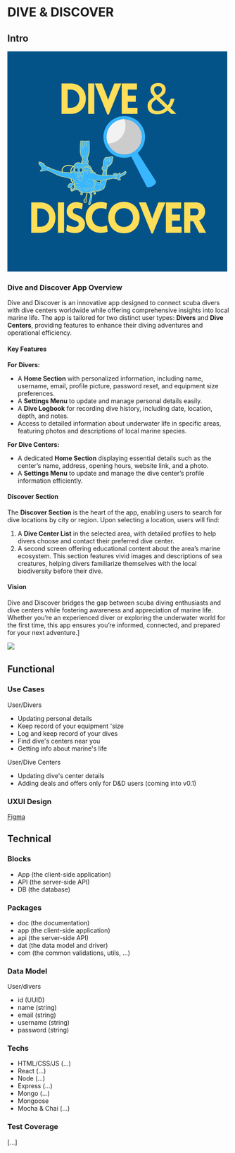 # DIVE & DISCOVER

## Intro

![alt text](<Dive & Discover.png>)

### Dive and Discover App Overview

Dive and Discover is an innovative app designed to connect scuba divers with dive centers worldwide while offering comprehensive insights into local marine life. The app is tailored for two distinct user types: **Divers** and **Dive Centers**, providing features to enhance their diving adventures and operational efficiency.

#### Key Features

**For Divers:**  
- A **Home Section** with personalized information, including name, username, email, profile picture, password reset, and equipment size preferences.  
- A **Settings Menu** to update and manage personal details easily.  
- A **Dive Logbook** for recording dive history, including date, location, depth, and notes.  
- Access to detailed information about underwater life in specific areas, featuring photos and descriptions of local marine species.

**For Dive Centers:**  
- A dedicated **Home Section** displaying essential details such as the center’s name, address, opening hours, website link, and a photo.  
- A **Settings Menu** to update and manage the dive center’s profile information efficiently.

#### Discover Section

The **Discover Section** is the heart of the app, enabling users to search for dive locations by city or region. Upon selecting a location, users will find:  
1. A **Dive Center List** in the selected area, with detailed profiles to help divers choose and contact their preferred dive center.  
2. A second screen offering educational content about the area’s marine ecosystem. This section features vivid images and descriptions of sea creatures, helping divers familiarize themselves with the local biodiversity before their dive.

#### Vision

Dive and Discover bridges the gap between scuba diving enthusiasts and dive centers while fostering awareness and appreciation of marine life. Whether you’re an experienced diver or exploring the underwater world for the first time, this app ensures you’re informed, connected, and prepared for your next adventure.]

![](https://media.giphy.com/media/v1.Y2lkPTc5MGI3NjExd2RxbmZ6MnRkdWV3NTFiNjZkano5NDFsM2R6Z2t4Mzg2Nnpsd2VtNyZlcD12MV9naWZzX3NlYXJjaCZjdD1n/cHZo4OjMQwca4iL4Pu/giphy.gif)

## Functional

### Use Cases

User/Divers
- Updating personal details
- Keep record of your equipment 'size
- Log and keep record of your dives
- Find dive's centers near you
- Getting info about marine's life 

User/Dive Centers
- Updating dive's center details
- Adding deals and offers only for D&D users (coming into v0.1)



### UXUI Design

[Figma](https://www.figma.com/design/izhbCn1siLrHnPkkMKCJuz/DIVE%26DISCOVER?node-id=0-1&node-type=canvas&t=7hdyMoMmZXfLlOZg-0)

## Technical

### Blocks

- App (the client-side application)
- API (the server-side API)
- DB (the database)

### Packages

- doc (the documentation)
- app (the client-side application)
- api (the server-side API)
- dat (the data model and driver)
- com (the common validations, utils, ...)

### Data Model

User/divers
- id (UUID)
- name (string)
- email (string)
- username (string)
- password (string)


### Techs

- HTML/CSS/JS (...)
- React (...)
- Node (...)
- Express (...)
- Mongo (...)
- Mongoose
- Mocha & Chai (...)


### Test Coverage

[...]